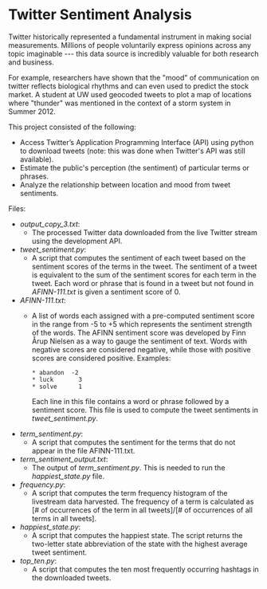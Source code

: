 # Twitter Sentiment Analysis

Twitter historically represented a fundamental instrument in making social measurements. Millions of people voluntarily express opinions across any topic imaginable --- this data source is incredibly valuable for both research and business.

For example, researchers have shown that the "mood" of communication on twitter reflects biological rhythms and can even used to predict the stock market. A student at UW used geocoded tweets to plot a map of locations where "thunder" was mentioned in the context of a storm system in Summer 2012.

This project consisted of the following:

*	Access Twitter’s Application Programming Interface (API) using python to download tweets (note: this was done when Twitter's API was still available).
*	Estimate the public's perception (the sentiment) of particular terms or phrases.
*	Analyze the relationship between location and mood from tweet sentiments.

Files:

* _output_copy_3.txt_:
    * The processed Twitter data downloaded from the live Twitter stream using the development API.
* _tweet_sentiment.py_:
    * A script that computes the sentiment of each tweet based on the sentiment scores of the terms in the tweet. The sentiment of a tweet is equivalent to the sum of the sentiment scores for each term in the tweet. Each word or phrase that is found in a tweet but not found in _AFINN-111.txt_ is given a sentiment score of 0.
* _AFINN-111.txt_:
    * A list of words each assigned with a pre-computed sentiment score in the range from -5 to +5 which represents the sentiment strength of the words. The AFINN sentiment score was developed by Finn Årup Nielsen as a way to gauge the sentiment of text. Words with negative scores are considered negative, while those with positive scores are considered positive. Examples:

          * abandon  -2
          * luck	   3
          * solve	   1
      
      Each line in this file contains a word or phrase followed by a sentiment score. This file is used to compute the tweet sentiments in _tweet_sentiment.py_. 
* _term_sentiment.py_:
    * A script that computes the sentiment for the terms that do not appear in the file AFINN-111.txt.
* _term_sentiment_output.txt_:
    * The output of _term_sentiment.py_. This is needed to run the _happiest_state.py_ file.
* _frequency.py_:
    * A script that computes the term frequency histogram of the livestream data harvested. The frequency of a term is calculated as [# of occurrences of the term in all tweets]/[# of occurrences of all terms in all tweets].
* _happiest_state.py_:
    * A script that computes the happiest state. The script returns the two-letter state abbreviation of the state with the highest average tweet sentiment.
* _top_ten.py_:
    * A script that computes the ten most frequently occurring hashtags in the downloaded tweets.
